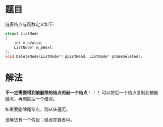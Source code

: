 # 题目
链表结点与函数定义如下:
```c
struct ListNode
{
    int m_nValue;
    ListNode* m_pNext;
};
void DeleteNode(ListNode** pListHead, ListNode* pToBeDeleted);
```

# 解法
**不一定需要得到被删除的结点的前一个结点**！！！
可以把后一个结点复制到被删结点，再删除后一个结点。

如果要删除尾结点，则从头遍历。

该解法有一个假设：结点在链表中。
